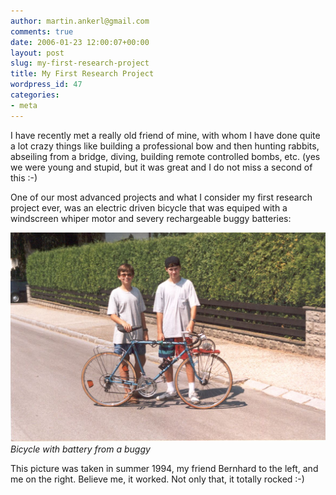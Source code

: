 ```yaml
---
author: martin.ankerl@gmail.com
comments: true
date: 2006-01-23 12:00:07+00:00
layout: post
slug: my-first-research-project
title: My First Research Project
wordpress_id: 47
categories:
- meta
---
```


I have recently met a really old friend of mine, with whom I have done quite a lot crazy things like building a professional bow and then hunting rabbits, abseiling from a bridge, diving, building remote controlled bombs, etc. (yes we were young and stupid, but it was great and I do not miss a second of this :-)

One of our most advanced projects and what I consider my first research project ever, was an electric driven bicycle that was equiped with a windscreen whiper motor and severy rechargeable buggy batteries:


![electric driven bicycle](/img/2006/01/rad_mit_buggyakku.jpg)
*Bicycle with battery from a buggy*

This picture was taken in summer 1994, my friend Bernhard to the left, and me on the right. Believe me, it worked. Not only that, it totally rocked :-)
